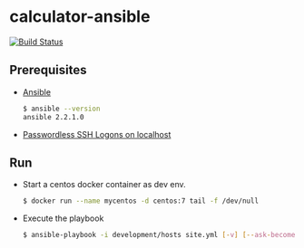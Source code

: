 # calculator-ansible
[![Build Status](https://travis-ci.org/dev-tool-index/calculator-ansible.svg?branch=master)](https://travis-ci.org/dev-tool-index/calculator-ansible)

## Prerequisites

- [Ansible](https://www.ansible.com/)

  ```sh
  $ ansible --version
  ansible 2.2.1.0
  ```

- [Passwordless SSH Logons on localhost](http://www.serverlab.ca/tutorials/linux/administration-linux/passwordless-ssh-logons-on-centos-6-using-rsa-authentication-keys/)
  

## Run
- Start a centos docker container as dev env.

   ```sh
  $ docker run --name mycentos -d centos:7 tail -f /dev/null
  ```

- Execute the playbook

  ```sh
  $ ansible-playbook -i development/hosts site.yml [-v] [--ask-become-pass]
  ```
  
